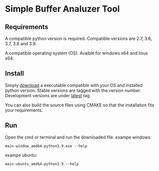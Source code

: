 # Simple Buffer Analuzer Tool

## Requirements
A compatible python version is required. Compatible versions are 2.7, 3.6, 3.7, 3.8 and 3.9.

A compatible operating system (OS). Avaible for windows x64 and linux x64.


## Install
Simply [download](https://github.com/pinxau1000/Simple-Buffer-Analyzer/releases) a executable compatible with your OS and installed python version. Stable versions are tagged with the version number. Development versions are under [latest](https://github.com/pinxau1000/Simple-Buffer-Analyzer/releases/tag/latest) tag.

You can also build the source files using CMAKE so that the installation fits your requirements.


## Run
Open the cmd or terminal and run the downloaded file.
exampe windows:
``` shell
main-window_amd64-python3.9.exe --help
```
exampe ubuntu:
``` shell
main-ubuntu_amd64-python3.9 --help
```
